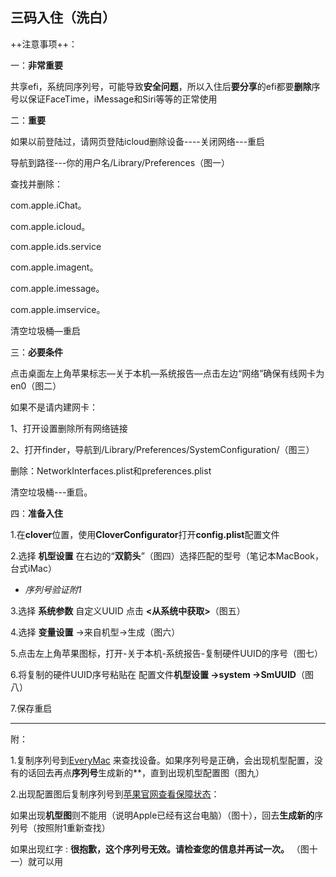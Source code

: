 ## **三码入住（洗白）**

++注意事项++：

一：**非常重要**

共享efi，系统同序列号，可能导致**安全问题**，所以入住后**要分享**的efi都要**删除**序号以保证FaceTime，iMessage和Siri等等的正常使用

二：**重要**

如果以前登陆过，请网页登陆icloud删除设备----关闭网络---重启

导航到路径---你的用户名/Library/Preferences（图一）

查找并删除：

com.apple.iChat。

com.apple.icloud。

com.apple.ids.service

com.apple.imagent。

com.apple.imessage。

com.apple.imservice。

清空垃圾桶—重启

三：**必要条件**

点击桌面左上角苹果标志—关于本机—系统报告—点击左边“网络”确保有线网卡为en0（图二）
 
如果不是请内建网卡：

1、打开设置删除所有网络链接

2、打开finder，导航到/Library/Preferences/SystemConfiguration/（图三）

删除：NetworkInterfaces.plist和preferences.plist

清空垃圾桶---重启。

四：**准备入住**

1.在**clover**位置，使用**CloverConfigurator**打开**config.plist**配置文件

2.选择 **机型设置** 在右边的“**双箭头**”（图四）选择匹配的型号（笔记本MacBook，台式iMac）

- *序列号验证附1*

3.选择 **系统参数** 自定义UUID 点击 **<从系统中获取>**（图五）

4.选择 **变量设置** ->来自机型->生成（图六）

5.点击左上角苹果图标，打开-关于本机-系统报告-复制硬件UUID的序号（图七）

6.将复制的硬件UUID序号粘贴在 配置文件**机型设置 ->system ->SmUUID**（图八）

7.保存重启


---

附：

1.复制序列号到[EveryMac](https://everymac.com/ultimate-mac-lookup/)
来查找设备。如果序列号是正确，会出现机型配置，没有的话回去再点**序列号**生成新的**，直到出现机型配置图（图九）

2.出现配置图后复制序列号到[苹果官网查看保障状态](https://checkcoverage.apple.com)：

如果出现**机型图**则不能用（说明Apple已经有这台电脑）（图十），回去**生成新的**序列号（按照附1重新查找）

如果出现红字 : **很抱歉，这个序列号无效。请检查您的信息并再试一次。** （图十一）就可以用

